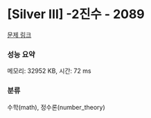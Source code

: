 # [Silver III] -2진수 - 2089 

[문제 링크](https://www.acmicpc.net/problem/2089) 

### 성능 요약

메모리: 32952 KB, 시간: 72 ms

### 분류

수학(math), 정수론(number_theory)

